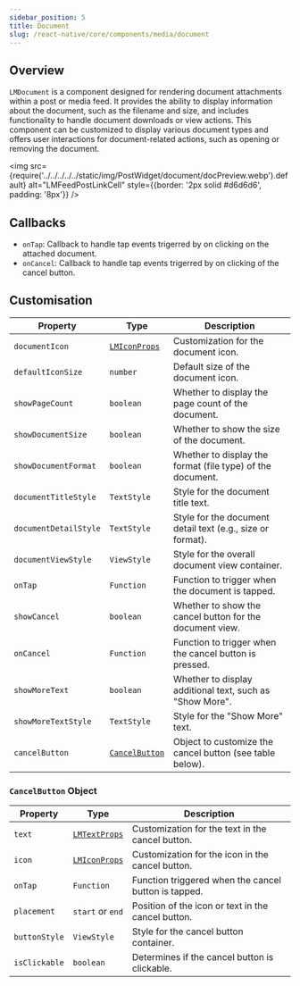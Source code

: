 ```yaml
---
sidebar_position: 5
title: Document
slug: /react-native/core/components/media/document
---
```


## Overview

`LMDocument` is a component designed for rendering document attachments within a post or media feed. It provides the ability to display information about the document, such as the filename and size, and includes functionality to handle document downloads or view actions. This component can be customized to display various document types and offers user interactions for document-related actions, such as opening or removing the document.

<img
src={require('../../../../../static/img/PostWidget/document/docPreview.webp').default}
alt="LMFeedPostLinkCell"
style={{border: '2px solid #d6d6d6', padding: '8px'}}
/>

## Callbacks

- `onTap`: Callback to handle tap events trigerred by on clicking on the attached document.
- `onCancel`: Callback to handle tap events trigerred by on clicking of the cancel button.

## Customisation

| Property              | Type                                                       | Description                                                |
| --------------------- | ---------------------------------------------------------- | ---------------------------------------------------------- |
| `documentIcon`        | [`LMIconProps`](../Fundamentals/LMFeedIcon.md)             | Customization for the document icon.                       |
| `defaultIconSize`     | `number`                                                   | Default size of the document icon.                         |
| `showPageCount`       | `boolean`                                                  | Whether to display the page count of the document.         |
| `showDocumentSize`    | `boolean`                                                  | Whether to show the size of the document.                  |
| `showDocumentFormat`  | `boolean`                                                  | Whether to display the format (file type) of the document. |
| `documentTitleStyle`  | `TextStyle`                                                | Style for the document title text.                         |
| `documentDetailStyle` | `TextStyle`                                                | Style for the document detail text (e.g., size or format). |
| `documentViewStyle`   | `ViewStyle`                                                | Style for the overall document view container.             |
| `onTap`               | `Function`                                                 | Function to trigger when the document is tapped.           |
| `showCancel`          | `boolean`                                                  | Whether to show the cancel button for the document view.   |
| `onCancel`            | `Function`                                                 | Function to trigger when the cancel button is pressed.     |
| `showMoreText`        | `boolean`                                                  | Whether to display additional text, such as "Show More".   |
| `showMoreTextStyle`   | `TextStyle`                                                | Style for the "Show More" text.                            |
| `cancelButton`        | [`CancelButton`](./LMFeedDocument.md/#cancelbutton-object) | Object to customize the cancel button (see table below).   |

### `CancelButton` Object

| Property      | Type                                                          | Description                                          |
| ------------- | ------------------------------------------------------------- | ---------------------------------------------------- |
| `text`        | [`LMTextProps`](../Fundamentals/LMFeedText.md/#customisation) | Customization for the text in the cancel button.     |
| `icon`        | [`LMIconProps`](../Fundamentals/LMFeedIcon.md/#customisation) | Customization for the icon in the cancel button.     |
| `onTap`       | `Function`                                                    | Function triggered when the cancel button is tapped. |
| `placement`   | `start` or `end`                                              | Position of the icon or text in the cancel button.   |
| `buttonStyle` | `ViewStyle`                                                   | Style for the cancel button container.               |
| `isClickable` | `boolean`                                                     | Determines if the cancel button is clickable.        |

